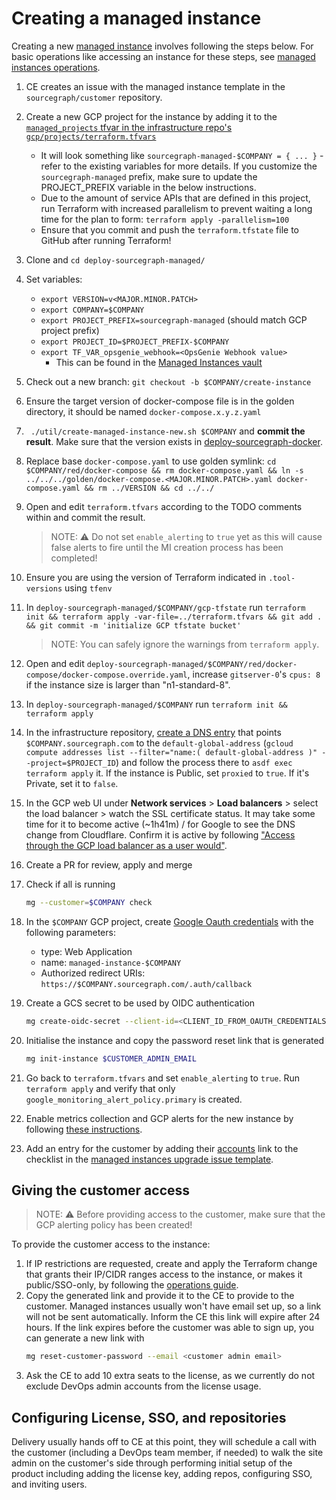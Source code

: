 # Creating a managed instance

Creating a new [managed instance](./index.md) involves following the steps below.
For basic operations like accessing an instance for these steps, see [managed instances operations](operations.md).

1. CE creates an issue with the managed instance template in the `sourcegraph/customer` repository.
1. Create a new GCP project for the instance by adding it to the [`managed_projects` tfvar in the infrastructure repo's `gcp/projects/terraform.tfvars`](https://sourcegraph.com/search?q=context:global+repo:%5Egithub%5C.com/sourcegraph/infrastructure%24%40main+managed_projects+%3D+%7B+:%5B_%5D+%7D&patternType=structural)
   - It will look something like `sourcegraph-managed-$COMPANY = { ... }` - refer to the existing variables for more details. If you customize the `sourcegraph-managed` prefix, make sure to update the PROJECT_PREFIX variable in the below instructions.
   - Due to the amount of service APIs that are defined in this project, run Terraform with increased parallelism to prevent waiting a long time for the plan to form:
     `terraform apply -parallelism=100`
   - Ensure that you commit and push the `terraform.tfstate` file to GitHub after running Terraform!
1. Clone and `cd deploy-sourcegraph-managed/`
1. Set variables:

   - `export VERSION=v<MAJOR.MINOR.PATCH>`
   - `export COMPANY=$COMPANY`
   - `export PROJECT_PREFIX=sourcegraph-managed` (should match GCP project prefix)
   - `export PROJECT_ID=$PROJECT_PREFIX-$COMPANY`
   - `export TF_VAR_opsgenie_webhook=<OpsGenie Webhook value>`
     - This can be found in the [Managed Instances vault](https://my.1password.com/vaults/nwbckdjmg4p7y4ntestrtopkuu/allitems/d64bhllfw4wyybqnd4c3wvca2m)

1. Check out a new branch: `git checkout -b $COMPANY/create-instance`
1. Ensure the target version of docker-compose file is in the golden directory, it should be named `docker-compose.x.y.z.yaml`
1. ` ./util/create-managed-instance-new.sh $COMPANY` and **commit the result**. Make sure that the version exists in [deploy-sourcegraph-docker](https://github.com/sourcegraph/deploy-sourcegraph-docker/tags).
1. Replace base `docker-compose.yaml` to use golden symlink: `cd $COMPANY/red/docker-compose && rm docker-compose.yaml && ln -s ../../../golden/docker-compose.<MAJOR.MINOR.PATCH>.yaml docker-compose.yaml && rm ../VERSION && cd ../../`
1. Open and edit `terraform.tfvars` according to the TODO comments within and commit the result.

   > NOTE: ⚠️ Do not set `enable_alerting` to `true` yet as this will cause false alerts to fire until the MI creation process has been completed!

1. Ensure you are using the version of Terraform indicated in `.tool-versions` using `tfenv`
1. In `deploy-sourcegraph-managed/$COMPANY/gcp-tfstate` run `terraform init && terraform apply -var-file=../terraform.tfvars && git add . && git commit -m 'initialize GCP tfstate bucket'`

   > NOTE: You can safely ignore the warnings from `terraform apply`.

1. Open and edit `deploy-sourcegraph-managed/$COMPANY/red/docker-compose/docker-compose.override.yaml`, increase `gitserver-0`'s `cpus: 8` if the instance size is larger than "n1-standard-8".
1. In `deploy-sourcegraph-managed/$COMPANY` run `terraform init && terraform apply`
1. In the infrastructure repository, [create a DNS entry](https://github.com/sourcegraph/infrastructure/blob/main/dns/sourcegraph.managed.tf) that points `$COMPANY.sourcegraph.com` to the `default-global-address` (`gcloud compute addresses list --filter="name:( default-global-address )" --project=$PROJECT_ID`) and follow the process there to `asdf exec terraform apply` it. If the instance is Public, set `proxied` to `true`. If it's Private, set it to `false`.
1. In the GCP web UI under **Network services** > **Load balancers** > select the load balancer > watch the SSL certificate status. It may take some time for it to become active (~1h41m) / for Google to see the DNS change from Cloudflare. Confirm it is active by following ["Access through the GCP load balancer as a user would"](operations.md#access-through-the-gcp-load-balancer-as-a-user-would).
1. Create a PR for review, apply and merge
1. Check if all is running

   ```bash
   mg --customer=$COMPANY check
   ```

1. In the `$COMPANY` GCP project, create [Google Oauth credentials](https://console.cloud.google.com/apis/credentials?project=sourcegraph-managed-$COMPANY) with the following parameters:

   - type: Web Application
   - name: `managed-instance-$COMPANY`
   - Authorized redirect URIs: `https://$COMPANY.sourcegraph.com/.auth/callback`

1. Create a GCS secret to be used by OIDC authentication

   ```bash
   mg create-oidc-secret --client-id=<CLIENT_ID_FROM_OAUTH_CREDENTIALS> --client-secret=<CLIENT_SECRET_FROM_OAUTH_CREDENTIALS>
   ```

1. Initialise the instance and copy the password reset link that is generated

   ```bash
   mg init-instance $CUSTOMER_ADMIN_EMAIL
   ```

1. Go back to `terraform.tfvars` and set `enable_alerting` to `true`. Run `terraform apply` and verify that only `google_monitoring_alert_policy.primary` is created.
1. Enable metrics collection and GCP alerts for the new instance by following [these instructions](https://github.com/sourcegraph/deploy-sourcegraph-managed/tree/main/monitoring#2-add-new-managed-instances-project-to-be-monitored).
1. Add an entry for the customer by adding their [accounts](https://github.com/sourcegraph/accounts/) link to the checklist in the [managed instances upgrade issue template](../../../process/releases/upgrade_managed_issue_template.md).

## Giving the customer access

> NOTE: ⚠️ Before providing access to the customer, make sure that the GCP alerting policy has been created!

To provide the customer access to the instance:

1. If IP restrictions are requested, create and apply the Terraform change that grants their IP/CIDR ranges access to the instance, or makes it public/SSO-only, by following the [operations guide](operations.md).
2. Copy the generated link and provide it to the CE to provide to the customer. Managed instances usually won't have email set up, so a link will not be sent automatically. Inform the CE this link will expire after 24 hours. If the link expires before the customer was able to sign up, you can generate a new link with
   ```bash
   mg reset-customer-password --email <customer admin email>
   ```
3. Ask the CE to add 10 extra seats to the license, as we currently do not exclude DevOps admin accounts from the license usage.

## Configuring License, SSO, and repositories

Delivery usually hands off to CE at this point, they will schedule a call with the customer (including a DevOps team member, if needed) to walk the site admin on the customer's side through performing initial setup of the product including adding the license key, adding repos, configuring SSO, and inviting users.
